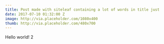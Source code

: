 ```yaml
---
title: Post made with siteleaf containing a lot of words in title just to see how it could be in home
date: 2017-07-10 01:32:00 Z
image: http://via.placeholder.com/1080x400
thumb: http://via.placeholder.com/480x700
---
```


Hello world! 2